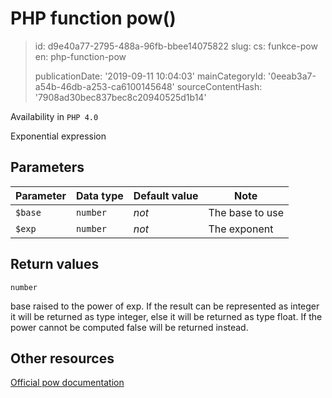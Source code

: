 PHP function pow()
==================

> id: d9e40a77-2795-488a-96fb-bbee14075822
> slug:
> 	cs: funkce-pow
> 	en: php-function-pow
> 
> publicationDate: '2019-09-11 10:04:03'
> mainCategoryId: '0eeab3a7-a54b-46db-a253-ca6100145648'
> sourceContentHash: '7908ad30bec837bec8c20940525d1b14'

Availability in `PHP 4.0`

Exponential expression


Parameters
--------------

| Parameter | Data type | Default value | Note |
|-----|-----|-----|-----|
| `$base` | `number` | *not* | The base to use |
| `$exp` | `number` | *not* | The exponent |


Return values
----------------

`number`

base raised to the power of exp.
If the result can be represented as integer it will be returned as type
integer, else it will be returned as type float.
If the power cannot be computed false will be returned instead.

Other resources
------------

[Official pow documentation](https://www.php.net/manual/en/function.pow.php)

